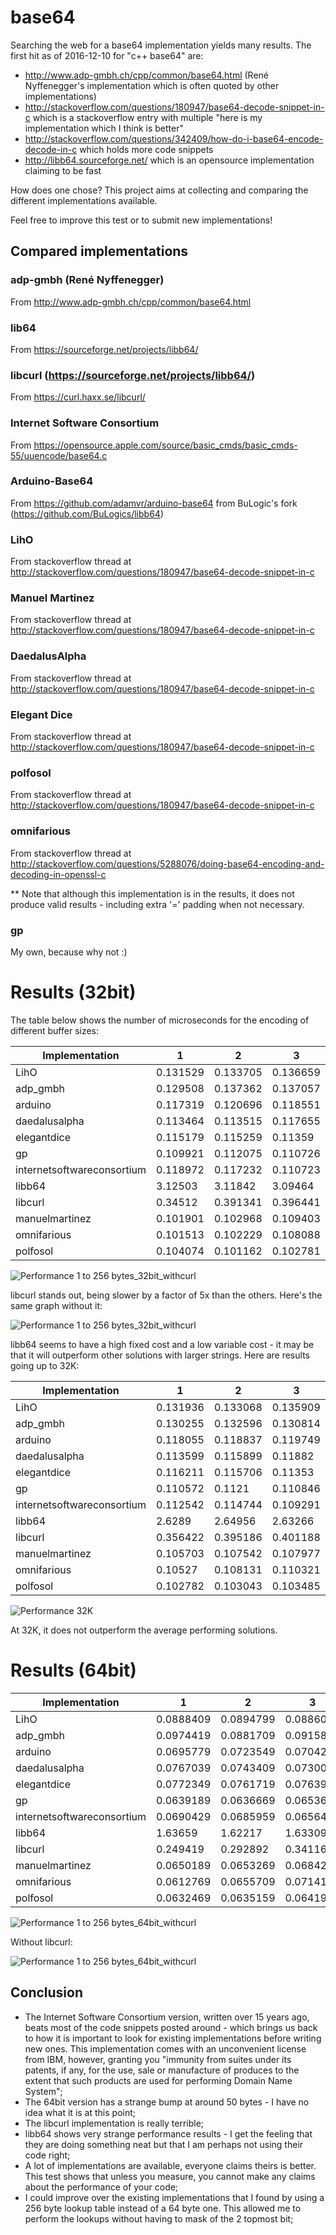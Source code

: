 # base64

Searching the web for a base64 implementation yields many results.  The first hit as of 2016-12-10 for "c++ base64" are:

 - http://www.adp-gmbh.ch/cpp/common/base64.html (René Nyffenegger's implementation which is often quoted by other implementations)
 - http://stackoverflow.com/questions/180947/base64-decode-snippet-in-c which is a stackoverflow entry with multiple "here is my implementation which I think is better"
 - http://stackoverflow.com/questions/342409/how-do-i-base64-encode-decode-in-c which holds more code snippets
 - http://libb64.sourceforge.net/ which is an opensource implementation claiming to be fast
 
How does one chose?
This project aims at collecting and comparing the different implementations available.
 
Feel free to improve this test or to submit new implementations! 

## Compared implementations
### adp-gmbh (René Nyffenegger)
From http://www.adp-gmbh.ch/cpp/common/base64.html

### lib64
From https://sourceforge.net/projects/libb64/
 
### libcurl (https://sourceforge.net/projects/libb64/)
From https://curl.haxx.se/libcurl/
 
### Internet Software Consortium
From https://opensource.apple.com/source/basic_cmds/basic_cmds-55/uuencode/base64.c
 
### Arduino-Base64
From https://github.com/adamvr/arduino-base64 from BuLogic's fork (https://github.com/BuLogics/libb64)
 
### LihO
From stackoverflow thread at http://stackoverflow.com/questions/180947/base64-decode-snippet-in-c

### Manuel Martinez
From stackoverflow thread at http://stackoverflow.com/questions/180947/base64-decode-snippet-in-c

### DaedalusAlpha
From stackoverflow thread at http://stackoverflow.com/questions/180947/base64-decode-snippet-in-c

### Elegant Dice
From stackoverflow thread at http://stackoverflow.com/questions/180947/base64-decode-snippet-in-c
 
### polfosol
From stackoverflow thread at http://stackoverflow.com/questions/180947/base64-decode-snippet-in-c

### omnifarious
From stackoverflow thread at http://stackoverflow.com/questions/5288076/doing-base64-encoding-and-decoding-in-openssl-c

** Note that although this implementation is in the results, it does not produce valid results - including extra '=' padding when not necessary.

### gp
My own, because why not :)

# Results (32bit)
The table below shows the number of microseconds for the encoding of different buffer sizes:

| Implementation | 1| 2| 3| 4| 5| 6| 7| 8| 9| 10| 11| 12| 13| 14| 15| 16| 17| 18| 19| 20| 21| 22| 23| 24| 25| 26| 27| 28| 29| 30| 31| 32| 33| 34| 35| 36| 37| 38| 39| 40| 41| 42| 43| 44| 45| 46| 47| 48| 49| 50| 51| 52| 53| 54| 55| 56| 57| 58| 59| 60| 61| 62| 63| 64| 68| 72| 76| 80| 96| 112| 128| 160| 192| 224| 256|
|----|----|----|----|----|----|----|----|----|----|----|----|----|----|----|----|----|----|----|----|----|----|----|----|----|----|----|----|----|----|----|----|----|----|----|----|----|----|----|----|----|----|----|----|----|----|----|----|----|----|----|----|----|----|----|----|----|----|----|----|----|----|----|----|----|----|----|----|----|----|----|----|----|----|----|----|
| LihO| 0.131529| 0.133705| 0.136659| 0.17289| 0.172162| 0.170843| 0.216174| 0.214477| 0.222328| 0.368701| 0.387427| 0.38229| 0.423598| 0.410097| 0.410984| 0.450044| 0.457919| 0.457963| 0.502796| 0.489383| 0.491062| 0.633465| 0.645753| 0.654513| 0.67801| 0.674726| 0.679906| 0.724336| 0.732963| 0.73074| 0.760974| 0.757518| 0.787519| 0.908949| 0.931184| 0.998307| 1.00002| 0.994768| 1.14588| 1.04334| 1.05948| 1.10052| 1.09163| 1.09528| 1.11535| 1.13192| 1.10396| 1.10274| 1.13732| 1.15224| 1.16708| 1.30309| 1.30257| 1.28813| 1.3346| 1.34038| 1.33234| 1.36854| 1.37462| 1.38699| 1.43464| 1.42763| 1.42823| 1.46825| 1.50514| 1.5525| 1.65317| 1.74714| 2.00916| 2.19946| 2.64014| 3.08885| 3.64181| 4.19444| 4.59103|
| adp_gmbh| 0.129508| 0.137362| 0.137057| 0.173922| 0.173528| 0.178123| 0.220684| 0.224153| 0.224738| 0.366374| 0.368569| 0.381423| 0.421365| 0.416364| 0.418738| 0.462336| 0.452085| 0.453325| 0.50317| 0.498738| 0.5035| 0.624454| 0.620642| 0.650732| 0.685534| 0.689752| 0.671156| 0.721231| 0.715454| 0.741131| 0.780845| 0.768165| 0.776164| 0.922099| 0.942758| 0.954501| 0.986919| 0.98179| 0.958407| 1.01486| 1.01666| 1.03106| 1.0551| 1.05005| 1.06767| 1.0971| 1.11224| 1.09553| 1.1377| 1.13864| 1.16866| 1.30429| 1.2929| 1.26563| 1.30742| 1.32329| 1.34174| 1.37035| 1.35372| 1.36925| 1.40742| 1.41489| 1.43313| 1.44119| 1.55779| 1.58288| 1.65824| 1.79932| 2.02026| 2.27286| 2.65411| 3.3097| 3.68843| 4.24167| 4.62885|
| arduino| 0.117319| 0.120696| 0.118551| 0.134814| 0.138173| 0.138276| 0.148807| 0.148059| 0.146781| 0.25463| 0.256198| 0.254774| 0.258252| 0.262051| 0.26761| 0.279206| 0.279649| 0.284536| 0.296177| 0.298448| 0.295419| 0.300353| 0.299247| 0.298988| 0.314636| 0.321293| 0.315043| 0.327911| 0.335628| 0.335584| 0.347806| 0.347035| 0.342721| 0.359517| 0.36109| 0.363244| 0.386634| 0.388902| 0.384263| 0.408004| 0.390323| 0.387438| 0.411146| 0.410854| 0.404978| 0.415149| 0.422047| 0.485225| 0.439175| 0.439492| 0.439936| 0.446766| 0.44515| 0.442042| 0.460169| 0.46657| 0.465457| 0.475973| 0.472367| 0.478434| 0.489975| 0.496121| 0.487523| 0.498667| 0.516559| 0.525809| 0.564004| 0.573887| 0.630528| 0.71304| 0.78348| 0.94104| 1.077| 1.21791| 1.36937|
| daedalusalpha| 0.113464| 0.113515| 0.117655| 0.128891| 0.129472| 0.1289| 0.142442| 0.144797| 0.14607| 0.245695| 0.241737| 0.239056| 0.254465| 0.251998| 0.256263| 0.270584| 0.275082| 0.271725| 0.299862| 0.294223| 0.299515| 0.300853| 0.299293| 0.29564| 0.315634| 0.305143| 0.319023| 0.337098| 0.333223| 0.330109| 0.339788| 0.342081| 0.335488| 0.348567| 0.353581| 0.356152| 0.367951| 0.358702| 0.360011| 0.375603| 0.371638| 0.374199| 0.400433| 0.392272| 0.388593| 0.401732| 0.401376| 0.400933| 0.422584| 0.425642| 0.417276| 0.429745| 0.429014| 0.428349| 0.447425| 0.453422| 0.453152| 0.471516| 0.469113| 0.465726| 0.491066| 0.488515| 0.478665| 0.491344| 0.506524| 0.527206| 0.566729| 0.57103| 0.629457| 0.741917| 0.788445| 0.940297| 1.05461| 1.22512| 1.34783|
| elegantdice| 0.115179| 0.115259| 0.11359| 0.134795| 0.130749| 0.126378| 0.143834| 0.145313| 0.144386| 0.250317| 0.246657| 0.237732| 0.255707| 0.255629| 0.25957| 0.276164| 0.27335| 0.270263| 0.293575| 0.292818| 0.294485| 0.294229| 0.285885| 0.290692| 0.30514| 0.296745| 0.303417| 0.319261| 0.316595| 0.315989| 0.335452| 0.337326| 0.338159| 0.355071| 0.353431| 0.351878| 0.367254| 0.358558| 0.364646| 0.378872| 0.380674| 0.379149| 0.399258| 0.393394| 0.394634| 0.412518| 0.411918| 0.410767| 0.41942| 0.412619| 0.410163| 0.422764| 0.41903| 0.417457| 0.435119| 0.436366| 0.434848| 0.46001| 0.46181| 0.460878| 0.469695| 0.470027| 0.474331| 0.526333| 0.515194| 0.520166| 0.548522| 0.554133| 0.601847| 0.724601| 0.765546| 0.900755| 1.02179| 1.21257| 1.32549|
| gp| 0.109921| 0.112075| 0.110726| 0.112269| 0.113105| 0.113916| 0.116677| 0.117511| 0.119679| 0.201775| 0.204821| 0.20354| 0.206975| 0.206833| 0.208238| 0.207975| 0.209212| 0.211071| 0.21467| 0.214075| 0.217061| 0.21279| 0.215272| 0.218276| 0.216741| 0.214074| 0.21628| 0.219689| 0.217357| 0.219529| 0.219899| 0.229635| 0.227821| 0.232908| 0.23195| 0.233037| 0.231161| 0.234052| 0.237885| 0.239333| 0.23763| 0.23227| 0.235809| 0.233468| 0.232813| 0.234563| 0.235381| 0.243494| 0.2415| 0.247542| 0.248015| 0.243948| 0.249214| 0.251623| 0.247448| 0.249917| 0.256386| 0.258595| 0.253418| 0.252764| 0.257315| 0.261338| 0.257683| 0.258043| 0.269527| 0.26479| 0.27581| 0.283882| 0.292736| 0.303289| 0.334057| 0.345615| 0.383746| 0.427027| 0.446994|
| internetsoftwareconsortium| 0.118972| 0.117232| 0.110723| 0.117948| 0.123615| 0.117286| 0.126655| 0.129131| 0.123168| 0.224806| 0.219545| 0.209544| 0.226567| 0.225377| 0.218948| 0.22981| 0.225127| 0.22365| 0.23042| 0.234888| 0.254981| 0.234212| 0.234698| 0.228702| 0.236291| 0.238825| 0.235832| 0.239514| 0.242784| 0.237448| 0.247943| 0.246856| 0.240944| 0.249258| 0.24996| 0.241824| 0.253858| 0.252975| 0.249893| 0.257664| 0.25886| 0.25484| 0.262702| 0.264543| 0.257915| 0.26974| 0.270588| 0.266239| 0.275027| 0.278006| 0.271666| 0.279958| 0.281801| 0.277285| 0.281359| 0.282499| 0.282848| 0.290967| 0.297057| 0.293927| 0.296631| 0.298655| 0.301242| 0.314459| 0.318646| 0.320394| 0.333486| 0.337443| 0.349899| 0.383108| 0.422006| 0.466976| 0.514913| 0.581277| 0.630941|
| libb64| 3.12503| 3.11842| 3.09464| 3.1219| 3.10486| 3.07071| 3.15736| 3.11379| 3.10296| 3.23608| 3.23431| 3.22009| 3.26636| 3.21664| 3.17999| 3.24181| 3.26083| 3.26583| 3.30778| 3.28673| 3.25146| 3.31527| 3.28202| 3.26252| 3.42331| 3.37545| 3.37034| 3.44764| 3.43948| 3.39999| 3.45003| 3.41239| 2.85526| 2.86244| 2.86602| 2.87331| 2.91034| 2.91004| 2.83859| 2.87405| 2.90653| 2.87525| 2.91392| 2.92904| 2.885| 2.92633| 2.92377| 2.85553| 3.04086| 3.09405| 3.00119| 3.10762| 3.06254| 3.09967| 3.10625| 3.03961| 3.05913| 3.1215| 3.10897| 3.08258| 3.11958| 3.09904| 3.05478| 3.06211| 3.12554| 3.1176| 3.33047| 3.29989| 3.33651| 3.57365| 3.66858| 3.81103| 4.05984| 4.23222| 4.30189|
| libcurl| 0.34512| 0.391341| 0.396441| 0.616164| 0.664022| 0.669005| 0.888653| 0.926226| 1.0199| 1.23991| 1.27685| 1.28166| 1.52981| 1.58902| 1.58054| 1.80249| 1.84346| 1.83004| 2.06658| 2.11697| 2.06925| 2.33737| 2.33139| 2.36136| 2.59168| 2.60592| 2.63446| 2.8127| 2.85609| 2.87077| 3.08467| 3.13221| 3.1359| 3.37266| 3.40444| 3.41813| 3.63856| 3.66308| 3.67552| 3.87982| 3.92215| 3.95102| 4.16314| 4.21638| 4.20791| 4.45438| 4.4684| 4.47111| 4.6891| 4.73779| 4.74446| 4.94064| 5.03486| 5.00322| 5.23833| 5.288| 5.28506| 5.45863| 5.55108| 5.56706| 5.7346| 5.79493| 5.81841| 5.98127| 6.48134| 6.6148| 7.16771| 7.40806| 8.83975| 10.4464| 11.8222| 14.5244| 17.2769| 20.3797| 22.9554|
| manuelmartinez| 0.101901| 0.102968| 0.109403| 0.120871| 0.122109| 0.122937| 0.133982| 0.136028| 0.135783| 0.242937| 0.240834| 0.237432| 0.2646| 0.263076| 0.254804| 0.27041| 0.273566| 0.269053| 0.2852| 0.284491| 0.281489| 0.408872| 0.413097| 0.399945| 0.425831| 0.41903| 0.424014| 0.429003| 0.44192| 0.4308| 0.449367| 0.44364| 0.451499| 0.562623| 0.562421| 0.551708| 0.577303| 0.568701| 0.572444| 0.61235| 0.613564| 0.616592| 0.607512| 0.60723| 0.598251| 0.609404| 0.613126| 0.605353| 0.627972| 0.621799| 0.624065| 0.720663| 0.732739| 0.722463| 0.737241| 0.741356| 0.749404| 0.7583| 0.768794| 0.755601| 0.776412| 0.767423| 0.764758| 0.778325| 0.800419| 0.802339| 0.841758| 0.951149| 1.03833| 1.13194| 1.32031| 1.45285| 1.70945| 1.8548| 2.02647|
| omnifarious| 0.101513| 0.102229| 0.108088| 0.115215| 0.118882| 0.117301| 0.121757| 0.124933| 0.215683| 0.223731| 0.226985| 0.224269| 0.236619| 0.231642| 0.239527| 0.250809| 0.248933| 0.248254| 0.25848| 0.262145| 0.254831| 0.260232| 0.259403| 0.25752| 0.26264| 0.262482| 0.268755| 0.269638| 0.274151| 0.276643| 0.281215| 0.290839| 0.287478| 0.292263| 0.29419| 0.304346| 0.300416| 0.301973| 0.320451| 0.329726| 0.32479| 0.324923| 0.337983| 0.332931| 0.337415| 0.344511| 0.353298| 0.347935| 0.358062| 0.358655| 0.358519| 0.360628| 0.363449| 0.367114| 0.371813| 0.371824| 0.379669| 0.385862| 0.388963| 0.393346| 0.40535| 0.395178| 0.39901| 0.405981| 0.421386| 0.441657| 0.44666| 0.461088| 0.515845| 0.562549| 0.626438| 0.724584| 0.829624| 0.93506| 1.04825|
| polfosol| 0.104074| 0.101162| 0.102781| 0.106544| 0.107882| 0.108476| 0.110916| 0.115591| 0.117144| 0.216141| 0.212514| 0.211979| 0.223648| 0.218366| 0.217509| 0.222567| 0.229384| 0.227551| 0.229247| 0.228468| 0.231285| 0.228683| 0.23199| 0.236392| 0.241905| 0.236764| 0.237949| 0.24467| 0.241987| 0.24484| 0.250751| 0.246478| 0.249821| 0.25525| 0.253139| 0.253433| 0.259086| 0.257675| 0.258501| 0.263923| 0.266615| 0.266319| 0.270793| 0.27804| 0.279891| 0.282311| 0.279778| 0.281125| 0.281003| 0.285891| 0.28867| 0.298177| 0.285057| 0.290072| 0.295369| 0.289369| 0.301337| 0.300256| 0.306388| 0.322334| 0.319689| 0.318277| 0.321635| 0.324082| 0.330448| 0.340758| 0.352596| 0.353346| 0.381698| 0.421219| 0.445428| 0.500747| 0.554458| 0.629362| 0.679892|

![Performance 1 to 256 bytes_32bit_withcurl](https://github.com/gaspardpetit/base64/blob/master/doc/perf_1to256-32_curl.png "")

libcurl stands out, being slower by a factor of 5x than the others.  Here's the same graph without it:

![Performance 1 to 256 bytes_32bit_withcurl](https://github.com/gaspardpetit/base64/blob/master/doc/perf_1to256-32.png "")

libb64 seems to have a high fixed cost and a low variable cost - it may be that it will outperform other solutions with larger strings. Here are results going up to 32K:

| Implementation | 1| 2| 3| 4| 6| 8| 10| 12| 14| 16| 20| 24| 28| 32| 40| 48| 56| 64| 80| 96| 112| 128| 160| 192| 224| 256| 512| 768| 1024| 2048| 3072| 4096| 8192| 16384| 32768|
|----|----|----|----|----|----|----|----|----|----|----|----|----|----|----|----|----|----|----|----|----|----|----|----|----|----|----|----|----|----|----|----|----|----|----|----|
| LihO| 0.131936| 0.133068| 0.135909| 0.174953| 0.175048| 0.219727| 0.365098| 0.36768| 0.411891| 0.454865| 0.495119| 0.659547| 0.739118| 0.784554| 1.01529| 1.10315| 1.32766| 1.46144| 1.75705| 1.98283| 2.2141| 2.57676| 3.062| 3.60734| 4.04885| 4.50598| 8.33992| 12.1821| 15.8348| 30.757| 45.7057| 59.9003| 119.376| 237.89| 485.437|
| adp_gmbh| 0.130255| 0.132596| 0.130814| 0.170182| 0.171386| 0.214085| 0.361164| 0.366898| 0.408213| 0.452819| 0.49733| 0.646034| 0.728627| 0.770624| 1.01631| 1.10341| 1.33168| 1.47795| 1.7662| 1.99574| 2.25279| 2.58699| 3.07169| 3.63354| 4.10721| 4.59236| 8.48957| 12.2665| 16.2528| 31.8603| 46.9433| 62.3024| 121.616| 243.563| 482.418|
| arduino| 0.118055| 0.118837| 0.119749| 0.13305| 0.135689| 0.145721| 0.242207| 0.24617| 0.260117| 0.273863| 0.292552| 0.30343| 0.332484| 0.348997| 0.38733| 0.429828| 0.463642| 0.498439| 0.577924| 0.653792| 0.73078| 0.805348| 0.961385| 1.1059| 1.25785| 1.43905| 2.68357| 3.90932| 5.09709| 9.95802| 14.7796| 19.6585| 38.9841| 77.8257| 157.194|
| daedalusalpha| 0.113599| 0.115899| 0.11882| 0.129573| 0.13278| 0.143977| 0.26144| 0.251646| 0.267127| 0.282374| 0.298383| 0.293494| 0.32862| 0.342828| 0.378134| 0.404234| 0.442229| 0.485224| 0.544728| 0.621596| 0.726946| 0.78919| 0.96189| 1.09819| 1.22395| 1.38548| 2.52939| 3.66012| 4.88382| 9.41578| 14.2514| 18.6476| 37.0141| 74.6456| 147.858|
| elegantdice| 0.116211| 0.115706| 0.11353| 0.12985| 0.127209| 0.14486| 0.25566| 0.251994| 0.266019| 0.280275| 0.297938| 0.287994| 0.329376| 0.336738| 0.378664| 0.403169| 0.44125| 0.492367| 0.54262| 0.619768| 0.719132| 0.831478| 0.96927| 1.08219| 1.21843| 1.3591| 2.48457| 3.69812| 4.8398| 9.41414| 13.9896| 19.0876| 37.2728| 74.2023| 150.064|
| gp| 0.110572| 0.1121| 0.110846| 0.115438| 0.115948| 0.117739| 0.211932| 0.210085| 0.210612| 0.224015| 0.230967| 0.228712| 0.230566| 0.233173| 0.2377| 0.249069| 0.251504| 0.253991| 0.270925| 0.291032| 0.302885| 0.325831| 0.349801| 0.379286| 0.417438| 0.437463| 0.712425| 0.961932| 1.17217| 2.2285| 3.11424| 4.07266| 7.93449| 16.3574| 32.1581|
| internetsoftwareconsortium| 0.112542| 0.114744| 0.109291| 0.120384| 0.114993| 0.126028| 0.215913| 0.20955| 0.219742| 0.22587| 0.232052| 0.23033| 0.244523| 0.249729| 0.262212| 0.268908| 0.287986| 0.302321| 0.327032| 0.348782| 0.379986| 0.413875| 0.46618| 0.509424| 0.572596| 0.618357| 1.05759| 1.46756| 1.92954| 3.64667| 5.3994| 7.07148| 14.0049| 27.9706| 55.8045|
| libb64| 2.6289| 2.64956| 2.63266| 2.65507| 2.65537| 2.68777| 2.59087| 2.79804| 2.67854| 2.658| 2.67364| 2.61019| 2.96522| 2.93029| 2.93302| 2.86544| 2.76367| 2.78213| 2.984| 3.02491| 3.14378| 3.15856| 3.28358| 3.5711| 3.67332| 3.86652| 5.49884| 6.64917| 7.83176| 12.6386| 17.1033| 21.0771| 38.9627| 75.3945| 160.805|
| libcurl| 0.356422| 0.395186| 0.401188| 0.632664| 0.691844| 0.952742| 1.24743| 1.29525| 1.57187| 1.8093| 2.10275| 2.35198| 2.89844| 3.23104| 3.98926| 4.61653| 5.3581| 6.06536| 7.33451| 8.64549| 10.3481| 11.7886| 14.5958| 17.1527| 20.1094| 23.4357| 45.7106| 68.1885| 92.4375| 184.954| 271.313| 365.878| 723.608| 1448.5| 2906.31|
| manuelmartinez| 0.105703| 0.107542| 0.107977| 0.117761| 0.119717| 0.135562| 0.24164| 0.241333| 0.256033| 0.279779| 0.303895| 0.405605| 0.429775| 0.436726| 0.58462| 0.611521| 0.735654| 0.795792| 0.947576| 1.00563| 1.12712| 1.30847| 1.49151| 1.7401| 1.88822| 2.07315| 3.49959| 4.88342| 6.12534| 11.2361| 16.3268| 20.9978| 41.053| 81.3826| 161.127|
| omnifarious| 0.10527| 0.108131| 0.110321| 0.114484| 0.121897| 0.127094| 0.225445| 0.23461| 0.243598| 0.251424| 0.262804| 0.271318| 0.283378| 0.294891| 0.334849| 0.360482| 0.386678| 0.419705| 0.471056| 0.536974| 0.586151| 0.651452| 0.764917| 0.877888| 0.988263| 1.09577| 1.99791| 2.88614| 3.80101| 7.48659| 11.0689| 14.7398| 29.1196| 58.0471| 115.732|
| polfosol| 0.102782| 0.103043| 0.103485| 0.10755| 0.109009| 0.11352| 0.204995| 0.207417| 0.210871| 0.217891| 0.227407| 0.228121| 0.237001| 0.249009| 0.25965| 0.274472| 0.291111| 0.317008| 0.350599| 0.375153| 0.40609| 0.446573| 0.504032| 0.565118| 0.625748| 0.696755| 1.1805| 1.64575| 2.15718| 4.05342| 6.12287| 8.13342| 15.6986| 31.4727| 62.4626|

![Performance 32K](https://github.com/gaspardpetit/base64/blob/master/doc/perf_32K.png "")

At 32K, it does not outperform the average performing solutions.


# Results (64bit)

| Implementation | 1| 2| 3| 4| 5| 6| 7| 8| 9| 10| 11| 12| 13| 14| 15| 16| 17| 18| 19| 20| 21| 22| 23| 24| 25| 26| 27| 28| 29| 30| 31| 32| 33| 34| 35| 36| 37| 38| 39| 40| 41| 42| 43| 44| 45| 46| 47| 48| 49| 50| 51| 52| 53| 54| 55| 56| 57| 58| 59| 60| 61| 62| 63| 64| 68| 72| 76| 80| 96| 112| 128| 160| 192| 224| 256|
|----|----|----|----|----|----|----|----|----|----|----|----|----|----|----|----|----|----|----|----|----|----|----|----|----|----|----|----|----|----|----|----|----|----|----|----|----|----|----|----|----|----|----|----|----|----|----|----|----|----|----|----|----|----|----|----|----|----|----|----|----|----|----|----|----|----|----|----|----|----|----|----|----|----|----|----|
| LihO| 0.0888409| 0.0894799| 0.0886049| 0.124373| 0.125086| 0.123905| 0.170165| 0.174404| 0.171173| 0.289599| 0.290145| 0.297375| 0.327789| 0.329195| 0.328398| 0.363743| 0.368751| 0.367587| 0.401141| 0.401171| 0.400659| 0.531511| 0.541838| 0.545145| 0.576847| 0.579155| 0.580242| 0.626511| 0.64046| 0.624732| 0.667095| 0.661968| 0.678439| 0.796281| 0.793415| 0.780717| 0.826247| 0.842635| 0.836532| 0.874891| 0.877955| 0.870769| 0.899766| 0.908033| 0.916479| 0.942159| 0.94678| 0.957244| 0.995041| 1.00374| 1.00198| 1.12998| 1.10439| 1.11999| 1.14935| 1.15485| 1.14457| 1.18267| 1.18177| 1.18149| 1.22675| 1.22709| 1.23069| 1.25625| 1.30253| 1.32986| 1.4166| 1.54513| 1.71557| 1.945| 2.22515| 2.62556| 3.10991| 3.50913| 3.91406|
| adp_gmbh| 0.0974419| 0.0881709| 0.0915839| 0.122787| 0.124708| 0.12893| 0.166028| 0.16561| 0.16913| 0.282609| 0.28332| 0.293212| 0.329767| 0.327107| 0.330612| 0.367627| 0.37171| 0.371207| 0.419693| 0.406403| 0.415349| 0.538144| 0.541727| 0.55143| 0.58484| 0.591561| 0.599045| 0.627601| 0.619644| 0.632951| 0.669539| 0.670643| 0.695619| 0.796784| 0.794129| 0.80711| 0.838531| 0.83302| 0.831507| 0.86375| 0.86993| 0.876358| 0.916102| 0.929145| 0.928919| 0.961241| 0.962929| 0.960857| 1.00694| 0.995671| 1.02153| 1.11101| 1.10609| 1.11246| 1.14581| 1.14266| 1.14267| 1.1866| 1.18058| 1.1929| 1.22982| 1.23445| 1.23426| 1.27285| 1.30998| 1.35497| 1.42247| 1.54176| 1.76064| 1.96622| 2.26082| 2.67513| 3.15784| 3.58399| 4.03493|
| arduino| 0.0695779| 0.0723549| 0.0704289| 0.0789549| 0.0807629| 0.0805519| 0.0883689| 0.0890269| 0.0916369| 0.17976| 0.182953| 0.181215| 0.192851| 0.191705| 0.191716| 0.200895| 0.201404| 0.200076| 0.21184| 0.213231| 0.208814| 0.22175| 0.223757| 0.221198| 0.234731| 0.232084| 0.231622| 0.241989| 0.242379| 0.24082| 0.251217| 0.251238| 0.248306| 0.2632| 0.26653| 0.268495| 0.277601| 0.277932| 0.275367| 0.287076| 0.285924| 0.285963| 0.296331| 0.294043| 0.296039| 0.306671| 0.307762| 0.304922| 0.317521| 0.316885| 0.315208| 0.326461| 0.326923| 0.324149| 0.335836| 0.332886| 0.334875| 0.342462| 0.342139| 0.344032| 0.353055| 0.351299| 0.352759| 0.36126| 0.367238| 0.379427| 0.400696| 0.413534| 0.46552| 0.519367| 0.571508| 0.674644| 0.779835| 0.880759| 0.974765|
| daedalusalpha| 0.0767039| 0.0743409| 0.0730009| 0.0881739| 0.0876289| 0.0867359| 0.0998969| 0.0976339| 0.0972819| 0.192378| 0.187521| 0.190835| 0.20657| 0.206006| 0.20187| 0.220727| 0.21461| 0.218788| 0.23411| 0.228733| 0.231136| 0.252519| 0.24673| 0.245306| 0.262004| 0.262454| 0.267413| 0.27886| 0.273945| 0.279692| 0.296183| 0.290969| 0.29072| 0.301121| 0.298421| 0.304821| 0.318322| 0.311503| 0.313762| 0.325357| 0.326104| 0.330428| 0.341895| 0.340407| 0.342323| 0.365768| 0.364805| 0.366914| 0.377179| 0.37774| 0.38316| 0.394903| 0.388528| 0.390564| 0.399268| 0.402661| 0.40418| 0.403702| 0.412585| 0.407818| 0.413122| 0.417619| 0.4181| 0.430429| 0.443605| 0.467119| 0.476696| 0.492042| 0.59122| 0.673634| 0.751922| 0.841303| 1.03688| 1.18093| 1.32039|
| elegantdice| 0.0772349| 0.0761719| 0.0763959| 0.0892309| 0.0873859| 0.0863039| 0.101037| 0.0994739| 0.0982909| 0.193638| 0.190337| 0.192137| 0.202587| 0.198293| 0.200623| 0.213816| 0.210007| 0.21395| 0.226028| 0.226595| 0.223038| 0.245385| 0.24101| 0.239897| 0.257979| 0.256825| 0.26808| 0.278928| 0.279149| 0.274125| 0.286236| 0.286451| 0.287321| 0.295252| 0.294729| 0.291723| 0.312712| 0.307981| 0.305645| 0.322464| 0.322391| 0.315602| 0.335971| 0.330512| 0.337533| 0.360686| 0.361725| 0.358715| 0.371529| 0.370043| 0.370185| 0.381622| 0.387784| 0.378499| 0.390061| 0.392193| 0.391705| 0.396727| 0.40195| 0.395903| 0.402034| 0.408781| 0.400166| 0.421608| 0.432109| 0.441198| 0.455633| 0.466811| 0.569458| 0.656509| 0.720318| 0.805331| 0.956365| 1.10663| 1.25104|
| gp| 0.0639189| 0.0636669| 0.0653659| 0.0645589| 0.0657199| 0.0688169| 0.0677319| 0.0695219| 0.0712339| 0.155308| 0.154008| 0.155542| 0.157732| 0.1584| 0.15676| 0.154718| 0.155328| 0.16115| 0.164506| 0.165391| 0.167974| 0.168688| 0.170494| 0.174935| 0.171833| 0.174681| 0.174071| 0.172205| 0.175137| 0.173072| 0.172689| 0.171859| 0.178892| 0.177384| 0.177054| 0.180305| 0.178746| 0.182758| 0.18445| 0.184843| 0.190407| 0.192451| 0.190447| 0.18711| 0.192207| 0.189781| 0.191258| 0.188355| 0.190713| 0.190432| 0.190802| 0.197818| 0.196752| 0.192654| 0.199346| 0.200977| 0.199533| 0.199472| 0.200236| 0.199167| 0.202933| 0.206561| 0.204349| 0.205004| 0.212071| 0.213643| 0.217738| 0.221439| 0.24254| 0.253031| 0.263672| 0.289946| 0.320318| 0.345954| 0.384277|
| internetsoftwareconsortium| 0.0690429| 0.0685959| 0.0656459| 0.0722639| 0.0723089| 0.0698999| 0.0759229| 0.0760609| 0.0731389| 0.161102| 0.158756| 0.155867| 0.164206| 0.16116| 0.156462| 0.160947| 0.162257| 0.161116| 0.167971| 0.169487| 0.166884| 0.177569| 0.171414| 0.169789| 0.177476| 0.181497| 0.174527| 0.181436| 0.183027| 0.175027| 0.186638| 0.185473| 0.179841| 0.188559| 0.189618| 0.185692| 0.214211| 0.222046| 0.192333| 0.201587| 0.200565| 0.195701| 0.200311| 0.197033| 0.198758| 0.204805| 0.20505| 0.20056| 0.202341| 0.211043| 0.219469| 0.216927| 0.215773| 0.211113| 0.217575| 0.213807| 0.207951| 0.219604| 0.218889| 0.214754| 0.221321| 0.220926| 0.221532| 0.225639| 0.23258| 0.228834| 0.244618| 0.244019| 0.264454| 0.284115| 0.297517| 0.340075| 0.381502| 0.424173| 0.46527|
| libb64| 1.63659| 1.62217| 1.63309| 1.64515| 1.63644| 1.60678| 1.63168| 1.60881| 1.63072| 1.71252| 1.68149| 1.68524| 1.70437| 1.69038| 1.66921| 1.74424| 1.71477| 1.68737| 1.7391| 1.71498| 1.72323| 1.78945| 1.70871| 1.70296| 1.84841| 1.87598| 1.84405| 1.88396| 1.82638| 1.83217| 1.88549| 1.88835| 1.85573| 3.73925| 3.68991| 3.71355| 3.73285| 3.7272| 3.67794| 3.6814| 3.71256| 3.74821| 3.76887| 3.70453| 3.71599| 3.04786| 3.09913| 3.09698| 3.19974| 3.15499| 3.12416| 3.22418| 3.24604| 3.19929| 3.19523| 3.20637| 3.8938| 3.92162| 3.92617| 3.81721| 3.90697| 3.86258| 3.92966| 3.92106| 3.91436| 3.86684| 3.33368| 3.3283| 3.36919| 2.9924| 2.98531| 3.03141| 3.22393| 3.29505| 3.49562|
| libcurl| 0.249419| 0.292892| 0.341167| 0.529746| 0.586741| 0.616662| 0.795345| 0.841827| 0.959148| 1.15239| 1.19904| 1.22423| 1.38729| 1.42981| 1.53394| 1.67692| 1.72767| 1.72482| 1.92594| 2.00609| 2.05568| 2.21831| 2.23677| 2.27337| 2.41569| 2.51696| 2.55972| 2.75152| 2.73243| 2.79365| 2.97528| 3.09535| 3.10725| 3.21242| 3.24419| 3.30912| 3.54853| 3.59469| 3.59631| 3.70053| 3.83093| 4.55437| 4.1087| 4.12312| 4.08203| 4.27749| 4.36567| 4.37319| 4.60154| 4.65749| 4.67529| 4.82308| 4.92975| 4.98431| 5.15913| 5.08304| 5.12938| 5.2589| 5.4063| 5.45594| 5.59926| 5.67555| 5.69591| 5.8096| 6.24448| 6.51352| 6.85306| 7.19416| 8.44726| 10.0837| 11.5653| 14.0741| 16.7208| 19.725| 22.4633|
| manuelmartinez| 0.0650189| 0.0653269| 0.0684249| 0.0788039| 0.0799389| 0.0832479| 0.0940549| 0.0948839| 0.0983199| 0.188579| 0.18902| 0.195042| 0.206094| 0.209195| 0.212459| 0.224865| 0.229155| 0.231588| 0.247474| 0.244781| 0.249285| 0.366143| 0.366262| 0.347971| 0.385021| 0.376336| 0.380891| 0.396312| 0.379084| 0.390884| 0.408942| 0.403783| 0.410495| 0.498144| 0.495128| 0.491349| 0.501156| 0.513937| 0.522332| 0.530926| 0.512844| 0.523963| 0.536923| 0.541033| 0.54535| 0.550979| 0.552104| 0.554535| 0.583657| 0.58844| 0.5772| 0.677464| 0.672967| 0.661599| 0.692136| 0.699221| 0.676401| 0.691332| 0.698149| 0.694869| 0.730816| 0.722262| 0.720292| 0.738846| 0.754528| 0.771311| 0.806068| 0.891326| 0.952098| 1.06116| 1.23042| 1.44545| 1.66213| 1.8359| 1.95461|
| omnifarious| 0.0612769| 0.0655709| 0.0714199| 0.0756959| 0.0782479| 0.0826249| 0.0881879| 0.0890599| 0.17586| 0.180209| 0.179689| 0.182069| 0.187233| 0.187584| 0.19046| 0.198907| 0.201953| 0.207874| 0.208503| 0.209727| 0.22368| 0.229033| 0.227821| 0.227583| 0.23637| 0.24282| 0.244418| 0.249681| 0.252884| 0.25353| 0.259147| 0.263356| 0.26765| 0.271796| 0.271323| 0.277594| 0.281539| 0.284881| 0.304338| 0.304422| 0.31068| 0.31105| 0.318124| 0.31675| 0.327728| 0.331585| 0.336664| 0.33514| 0.337827| 0.345353| 0.346569| 0.349302| 0.353764| 0.356887| 0.36399| 0.364694| 0.367655| 0.373656| 0.375215| 0.381117| 0.382065| 0.387574| 0.394066| 0.394561| 0.409847| 0.42561| 0.442137| 0.457828| 0.525752| 0.587802| 0.650638| 0.777551| 0.896919| 1.03903| 1.17008|
| polfosol| 0.0632469| 0.0635159| 0.0641989| 0.0689179| 0.0689219| 0.0686339| 0.0748269| 0.0746469| 0.0733519| 0.159383| 0.158287| 0.155577| 0.161459| 0.163407| 0.159255| 0.167844| 0.167853| 0.165492| 0.171952| 0.17447| 0.170185| 0.182293| 0.180537| 0.179353| 0.183416| 0.187322| 0.182123| 0.189878| 0.190326| 0.19052| 0.19786| 0.196441| 0.195996| 0.202361| 0.199748| 0.199641| 0.201024| 0.204795| 0.208351| 0.206266| 0.209908| 0.208511| 0.21353| 0.211666| 0.212064| 0.22571| 0.223761| 0.226586| 0.225716| 0.228667| 0.228308| 0.235259| 0.236331| 0.233682| 0.240863| 0.241673| 0.241681| 0.245228| 0.24438| 0.254136| 0.25768| 0.253637| 0.252525| 0.255669| 0.260187| 0.271593| 0.276534| 0.280245| 0.323355| 0.344837| 0.369124| 0.415468| 0.494912| 0.530207| 0.575976|

![Performance 1 to 256 bytes_64bit_withcurl](https://github.com/gaspardpetit/base64/blob/master/doc/perf_1to256-64_curl.png "")

Without libcurl:

![Performance 1 to 256 bytes_64bit_withcurl](https://github.com/gaspardpetit/base64/blob/master/doc/perf_1to256-64.png "")



## Conclusion

- The Internet Software Consortium version, written over 15 years ago, beats most of the code snippets posted around - which brings us back to how it is important to look for existing implementations before writing new ones. This implementation comes with an unconvenient license from IBM, however, granting you "immunity from suites under its patents, if any, for the use, sale or manufacture of produces to the extent that such products are used for performing Domain Name System";
- The 64bit version has a strange bump at around 50 bytes - I have no idea what it is at this point;
- The libcurl implementation is really terrible;
- libb64 shows very strange performance results - I get the feeling that they are doing something neat but that I am perhaps not using their code right;
- A lot of implementations are available, everyone claims theirs is better. This test shows that unless you measure, you cannot make any claims about the performance of your code;
- I could improve over the existing implementations that I found by using a 256 byte lookup table instead of a 64 byte one. This allowed me to perform the lookups without having to mask of the 2 topmost bit;

